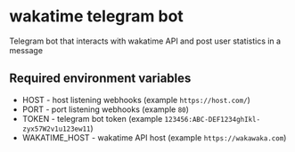 # wakatime telegram bot

Telegram bot that interacts with wakatime API and post
user statistics in a message

## Required environment variables

- HOST - host listening webhooks (example `https://host.com/`)
- PORT - port listening webhooks (example `80`)
- TOKEN - telegram bot token (example `123456:ABC-DEF1234ghIkl-zyx57W2v1u123ew11`)
- WAKATIME_HOST - wakatime API host (example `https://wakawaka.com`)